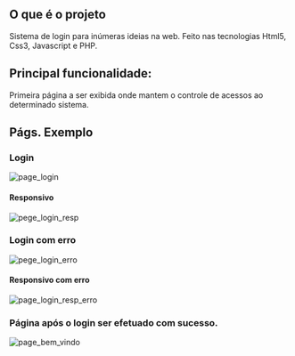 ## O que é o projeto
Sistema de login para inúmeras ideias na web. Feito nas tecnologias Html5, Css3, Javascript e PHP.

## Principal funcionalidade:
Primeira página a ser exibida onde mantem o controle de acessos ao determinado sistema.

## Págs. Exemplo

### Login

![page_login](https://user-images.githubusercontent.com/40076527/41622653-a5b8ce48-73e6-11e8-9637-ffb57a6911b6.PNG)

#### Responsivo
![pege_login_resp](https://user-images.githubusercontent.com/40076527/41624483-391a7ce0-73ec-11e8-9822-f139d3e13c28.PNG)

### Login com erro

![pege_login_erro](https://user-images.githubusercontent.com/40076527/41624364-d877e6ac-73eb-11e8-8812-0005bfdda1b8.PNG)

#### Responsivo com erro

![page_login_resp_erro](https://user-images.githubusercontent.com/40076527/41624512-555abc6c-73ec-11e8-92de-45ace9711e94.PNG)

### Página após o login ser efetuado com sucesso.

![page_bem_vindo](https://user-images.githubusercontent.com/40076527/41624556-7624a4c6-73ec-11e8-9d22-efccc4dd8dcb.PNG)